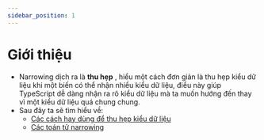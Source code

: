 ```yaml
---
sidebar_position: 1
---
```


# Giới thiệu

- Narrowing dịch ra là **thu hẹp** , hiểu một cách đơn giản là thu hẹp kiểu dữ liệu khi một biến có thể nhận nhiều kiểu dữ liệu, điều này giúp TypeScript dễ dàng nhận ra rõ kiểu dữ liệu mà ta muốn hướng đến thay vì một kiểu dữ liệu quá chung chung.
- Sau đây ta sẽ tìm hiểu về:
  - [Các cách hay dùng để thu hẹp kiểu dữ liệu](./narrowing-ways)
  - [Các toán tử narrowing](./narrowing-operators)
